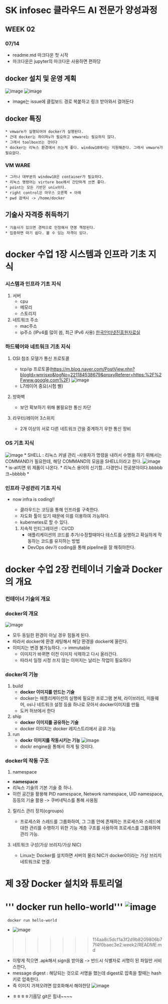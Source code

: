 # SK infosec 클라우드 AI 전문가 양성과정

## WEEK 02
### 07/14
* readme.md 마크다운 첫 시작
* 마크다운은 jupyter의 마크다운 사용하면 편하당

## docker 설치 및 운영 계획
![image](/uploads/4acbd46102919f769b48312216fc0111/image.png)
![image](/uploads/d21cee4a3aec09bf754f83bb1081ce35/image.png)
* image는 issue에 클립보드 경로 복붙하고 링크 받아와서 걸어둔다

## docker 특징
    * vmware가 실행되어야 docker가 실행된다.
    * 근데 docker는 하이퍼v가 필요하고 vmware는 필요하지 않다.
    * 그래서 toolbox쓰는 것이다
    * docker는 리눅스 환경에서 쓰는게 좋다. window10에서는 지원해준다. 그래서 vmware가 필요없다.
### VM WARE
    * 그러나 대부분의 window10은 container가 필요하다.
    * 리눅스 명령어는 virture box에서 간단하게 쓰면 좋다.
    * point는 모든 기반은 unix이다.
    * right control은 마우스 오른쪽 + 아래
    * pwd 검색시 -> /home/docker


## 기술사 자격증 취득하기
    * 기술사가 있으면 경력으로 인정해서 연봉 책정된다.
    * 집중하면 따기 쉽다. 볼 수 있는 자격이 있다.

# docker 수업 1장 시스템과 인프라 기초 지식

### 시스템과 인프라 기초 지식
1. 서버
    * cpu
    * 메모리
    * 스토리지
2. 네트워크 주소
    * mac주소
    * ip주소 (IPv4를 많이 씀, 최근 IPv6 사용)
    [한국인터넷진흥원자료실](https://www.kisa.or.kr/public/laws/laws3.jsp)
### 하드웨어와 네트워크 기초 지식
1. OSI 참조 모델가 통신 프로토콜
    * tcp/ip 프로토콜(https://m.blog.naver.com/PostView.nhn?blogId=wnrjsxo&logNo=221184538679&proxyReferer=https:%2F%2Fwww.google.com%2F)
    ![image](/uploads/0dae251da806c18d0ef3e2ffc3cc4bde/image.png)
    * L7레이어 중요(시험 삘)

2. 방화벽
    * 보안 확보하기 위해 불필요한 통신 차단
3. 라우터/레이어 3스위치
    * 2개 이상의 서로 다른 네트워크 간을 중계하기 우한 통신 장비

### OS 기초 지식
![image](/uploads/db2972022aff15918cee80d91623612f/image.png)
    * SHELL : 리눅스 커넬 관리
        -사용자가 명령을 내려서 수행을 하기 위해서는 COMMAND가 필요한데, 해당 COMMAND의 모음을 SHELL이라고 한다.
    ![image](/uploads/8168dc73b34e1285093a0c65882cf262/image.png)
    * is-al치면 위 제품이 나온다.
    * 리눅스 용어의 신기함...다경언니 전공분야이다.bbbbb크~bbbbb
    * 
### 인프라 구성관리 기초 지식
* now infra is coding!!

    * 클라우드는 코딩을 통해 인프라를 구축한다.
    * 자도화 툴이 있기 때문에 이를 이용하여 가능하다.
    * kubernetes로 할 수 있다.

    1. 지속적 인티그레이션 : CI/CD
        * 애플리케이션의 코드를 추가/수정할때마다 테스트를 실행하고 확실하게 작동하는 코드를 유지하는 방법
        * DevOps dev가 coding을 통해 pipeline을 잘 해줘야한다.

# docker 수업 2장 컨테이너 기술과 Docker의 개요

### 컨테이너 기술의 개요
### docker의 개요
![image](/uploads/4c370b10c1b5490621d157f195ed1e2e/image.png)
* 모두 동일한 환경이 아닐 경우 힘들게 된다.
* 따라서 docker에 환경 세팅해서 해당 환경을 docker에 올린다.
* 이미지는 변경 불가능하다. -> immutable
    * 이미지가 바뀌면 이전 이미지 삭제하고 다시 올라간다.
    * 따라서 일정 시정 쓰지 않는 이미지는 날리는 작업이 필요하다
### docker의 기능
1. build
    * __docker 이미지를 만드는 기술__
    * docker는 애플리케이션의 실행에 필요한 프로그램 본체, 라이브러리, 미들웨어, os나 네트워크 설정 등을 하나로 모아서 docker이미지를 만듦
    * 도커 허브에서 한다
2. ship
    * __docker 이미지를 공유하는 기술__
    * docker 이미지는 docker 레지스트리에서 공유 가능
3. run
    * __dockr 이미지를 작동시키는 기능__
![image](/uploads/8ded5d5bac59e8d650d4c1191526c1f5/image.png)
    * dockr engine을 통해서 하게 될 것이다.

### docker의 작동 구조
1. namespace
* __namespace__
* 리눅스 기술의 기본 기술 중 하나.
* 이런 공간을 활용해 PID namespace, Network namespace, UID namespace, 등등의 기술 활용 -> 쿠버네틱스를 통해 사용됨

2. 릴리스 관리 장치(cgroups)
    * 프로세스와 스레드를 그룹화하여, 그 그룹 안에 존재하는 프로세스와 스레드에 대한 관리를 수행하기 위한 기능 계층 구조를 사용하여 프로세스를 그룹화하여 관리 가능. 

3. 네트워크 구성(가상 브리지/가상 NIC)
    * Linux는 Docker를 설치하면 서버의 물리 NIC가 docker0이라는 가상 브리지 네트워크로 연결. 

# 제 3장 Docker 설치와 튜토리얼

''' docker run hello-world'''
![image](/uploads/1c4067f364ad8df3dfe0503b88d3c8cc/image.png)
=======
``` docker run hello-world```
* ![image](/uploads/1c4067f364ad8df3dfe0503b88d3c8cc/image.png)
>>>>>>> 114aa8c5dcf1a3f2d9b8209806b77f4f0baec3e2:week2/README.md
* 이렇게 적으면  .apk해서 sign을 받아옴 -> 반드시 식별자로 서명이 된 파일만 서비스한다,
* message digest : 해당되는 것으로 서명을 했는데 digest로 압축을 할때는 hash키로 압축한다.
* 즉 이미지 가져오려면 암호화해서 해야한당
![image](/uploads/f80b7fdb86a07da54a1292ec8d127d19/image.png)
- ㅎㅎㅎㅎ기욥당 git은 힘내~~~~

